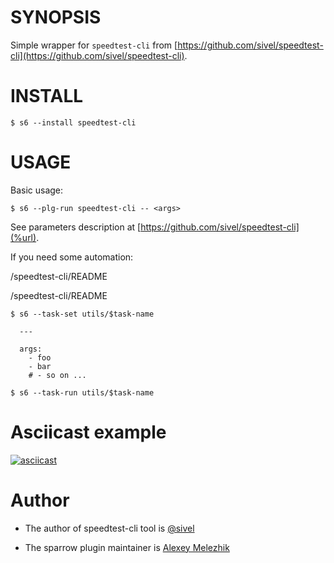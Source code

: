 # SYNOPSIS

Simple wrapper for `speedtest-cli` from [https://github.com/sivel/speedtest-cli](https://github.com/sivel/speedtest-cli).


# INSTALL

    $ s6 --install speedtest-cli

# USAGE

Basic usage:

    $ s6 --plg-run speedtest-cli -- <args>

See parameters description at [https://github.com/sivel/speedtest-cli](%url).

If you need some automation:

/speedtest-cli/README

/speedtest-cli/README

    $ s6 --task-set utils/$task-name

      ---

      args:
        - foo
        - bar
        # - so on ...

    $ s6 --task-run utils/$task-name

# Asciicast example

[![asciicast](https://asciinema.org/a/128839.png)](https://asciinema.org/a/128839)

# Author

* The author of speedtest-cli tool is [@sivel](https://github.com/sivel)

* The sparrow plugin maintainer is [Alexey Melezhik](https://github.com/melezhik)



